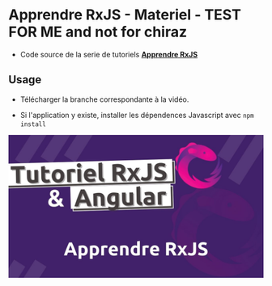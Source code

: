 # Apprendre RxJS - Materiel - TEST FOR ME and not for chiraz

- Code source de la serie de tutoriels
**[Apprendre RxJS](https://youtube.com/playlist?list=PLrbLGOB571zc3s8Mu4d1H-1PNzn6vc1Mb)**


## Usage 

- Télécharger la branche correspondante à la vidéo.

- Si l'application y existe, installer les dépendences Javascript avec `npm install`



<img src="img/cover.jpg">
